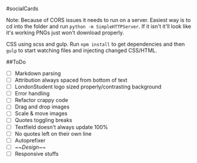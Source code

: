#socialCards

Note: Because of CORS issues it needs to run on a server. Easiest way is to cd into the folder and run `python -m SimpleHTTPServer`. If it isn't it'll look like it's working PNGs just won't download properly.

CSS using scss and gulp. Run `npm install` to get dependencies and then `gulp` to start watching files and injecting changed CSS/HTML.

##ToDo
- [ ] Markdown parsing
- [ ] Attribution always spaced from bottom of text
- [ ] LondonStudent logo sized properly/contrasting background
- [ ] Error handling
- [ ] Refactor crappy code
- [ ] Drag and drop images
- [ ] Scale & move images
- [ ] Quotes toggling breaks
- [ ] Textfield doesn't always update 100%
- [ ] No quotes left on their own line
- [ ] Autoprefixer
- [ ] \~~_Design_\~~
- [ ] Responsive stuffs
